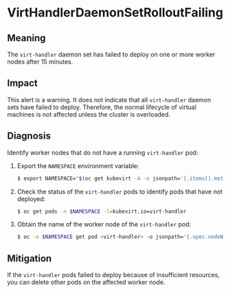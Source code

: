 # VirtHandlerDaemonSetRolloutFailing

## Meaning

The `virt-handler` daemon set has failed to deploy on one or more worker nodes
after 15 minutes.

## Impact

This alert is a warning. It does not indicate that all `virt-handler` daemon
sets have failed to deploy. Therefore, the normal lifecycle of virtual machines
is not affected unless the cluster is overloaded.

## Diagnosis

Identify worker nodes that do not have a running `virt-handler` pod:

1. Export the `NAMESPACE` environment variable:

   ```bash
   $ export NAMESPACE="$(oc get kubevirt -A -o jsonpath='{.items[].metadata.namespace}')"
   ```

2. Check the status of the `virt-handler` pods to identify pods that have not
deployed:

   ```bash
   $ oc get pods -n $NAMESPACE -l=kubevirt.io=virt-handler
   ```

3. Obtain the name of the worker node of the `virt-handler` pod:

   ```bash
   $ oc -n $NAMESPACE get pod <virt-handler> -o jsonpath='{.spec.nodeName}'
   ```

## Mitigation

If the `virt-handler` pods failed to deploy because of insufficient resources,
you can delete other pods on the affected worker node.